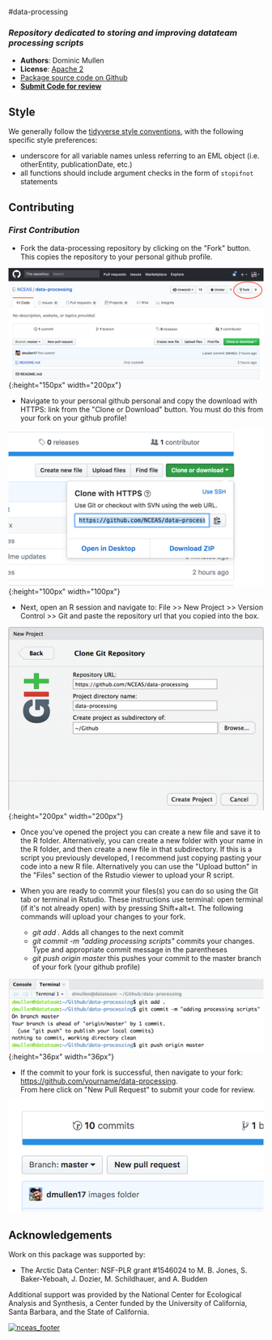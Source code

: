 #data-processing
### *Repository dedicated to storing and improving datateam processing scripts*

- **Authors**: Dominic Mullen
- **License**: [Apache 2](http://opensource.org/licenses/Apache-2.0)
- [Package source code on Github](https://github.com/NCEAS/data-processing)
- [**Submit Code for review**](https://github.com/NCEAS/data-processing/pulls)

## Style
We generally follow the [tidyverse style conventions](http://style.tidyverse.org/), with the following specific style preferences: 

- underscore for all variable names unless referring to an EML object (i.e. otherEntity, publicationDate, etc.)
- all functions should include argument checks in the form of `stopifnot` statements

## Contributing
### *First Contribution*
  
- Fork the data-processing repository by clicking on the "Fork" button.  This copies the repository 
to your personal github profile.
  
![](images/fork.png){:height="150px" width="200px"}
  
- Navigate to your personal github personal and copy the download with HTTPS: link from the "Clone or
Download" button.  You must do this from your fork on your github profile! 
  
![](images/clone.png){:height="100px" width="100px"}

- Next, open an R session and navigate to: File >> New Project >> Version Control >> Git and paste the
repository url that you copied into the box.  
  
![](images/git.png){:height="200px" width="200px"}
  
- Once you've opened the project you can create a new file and save it to the R folder.  Alternatively, you can
create a new folder with your name in the R folder, and then create a new file in that subdirectory.  If this is 
a script you previously developed, I recommend just copying pasting your code into a new R file. Alternatively you 
can use the "Upload button" in the "Files" section of the Rstudio viewer to upload your R script.  
  
- When you are ready to commit your files(s) you can do so using the Git tab or terminal in Rstudio.  These instructions use terminal:  open terminal (if it's not already open) with by pressing Shift+alt+t.  The following commands will upload 
your changes to your fork.  
    - *git add .*  Adds all changes to the next commit 
    - *git commit -m "adding processing scripts"*  commits your changes.  Type and appropriate commit message in the parentheses
    - *git push origin master* this pushes your commit to the master branch of your fork (your github profile)
  
![](images/terminal.png) {:height="36px" width="36px"}
  
- If the commit to your fork is successful, then navigate to your fork: https://github.com/yourname/data-processing.  
From here click on "New Pull Request" to submit your code for review.  
  
![](images/pull.png)

## Acknowledgements
Work on this package was supported by:

- The Arctic Data Center: NSF-PLR grant #1546024 to M. B. Jones, S. Baker-Yeboah, J. Dozier, M. Schildhauer, and A. Budden

Additional support was provided by the National Center for Ecological Analysis and Synthesis, a Center funded by the University of California, Santa Barbara, and the State of California.

[![nceas_footer](https://www.nceas.ucsb.edu/files/newLogo_0.png)](http://www.nceas.ucsb.edu)
